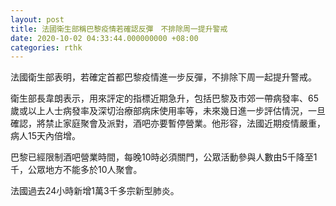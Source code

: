 ```yaml
---
layout: post
title: 法國衛生部稱巴黎疫情若確認反彈　不排除周一提升警戒
date: 2020-10-02 04:33:44.000000000 +08:00
categories: rthk
---
```


法國衛生部表明，若確定首都巴黎疫情進一步反彈，不排除下周一起提升警戒。

衛生部長韋朗表示，用來評定的指標近期急升，包括巴黎及市郊一帶病發率、65歲或以上人士病發率及深切治療部病床使用率等，未來幾日進一步評估情況，一旦確認，將禁止家庭聚會及派對，酒吧亦要暫停營業。他形容，法國近期疫情嚴重，病人15天內倍增。

巴黎已經限制酒吧營業時間，每晚10時必須關門，公眾活動參與人數由5千降至1千，公眾地方不能多於10人聚會。

法國過去24小時新增1萬3千多宗新型肺炎。
